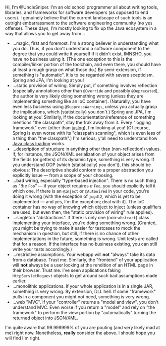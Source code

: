 Hi, I’m @UncleSniper.
I'm an old school programmer all about writing tools, libraries, and frameworks for software developers (as opposed to end users).
I genuinely believe that the current landscape of such tools is an outright embarrassment to the software engineering community
(~~no~~ yes offense). These days, I'm mostly looking to fix up the Java ecosystem in a way that allows you to get away from...
- ...magic, first and foremost. I'm a strong believer in understanding what you do. Thus, if you don't understand a software
  component to the degree that you could write it yourself if it didn't exist, IMNSHO, you have no business using it. (The one
  exception to this is the compiler/linker portion of the toolchain, and even there, you should have at least a rough grasp on
  what those do.) By semi-extension, if something is "automatic", it is to be regarded with severe scepticism. Spring and JPA,
  I'm looking at you!
- ...static provision of wiring. Simply put, if something involves reflection (especially annotations other than ``@Override``
  and possibly ``@Deprecated``), the author is very likely doing something wrong (unless they are implementing something like
  an IoC container). (Naturally, you have even less business using ``@SuppressWarnings``, unless you actually grasp the
  implications, which (statistically) you don't.) Spring and JPA, I'm looking at you! Similarly, if the documentation/reference
  of something mentions "the classpath", stay the frak away from it. Every "logging framework" ever (other than
  [juslog](https://github.com/UncleSniper/juslog)), I'm looking at you! (Of course, Spring is even worse with its "classpath
  scanning", which is even less of a thing than "the classpath".) I'm serious; y'all need to understand how
  [Java class loading](https://docs.oracle.com/javase/8/docs/api/java/lang/ClassLoader.html) works.
- ...description of structure in anything other than (non-reflection!) values. If, for instance, the JSON/XML serialization of
  your object arises from the fields (or getters) of its dynamic type, something is very wrong. If you understand OOP (which
  (statistically) you don't), this should be obvious: The descriptive should conform to a proper abstraction you explicitly
  issue &mdash; from a scope of your choosing.
- ...bad wiring, especially "type-based injection". There is no such thing as "_the_ ``Foo``" &mdash; if your object requires
  *a* ``Foo``, you should explicitly tell it which one. If there is an ``@Inject`` or ``@Autowired`` in your code, you're
  doing it wrong (with the exception of ``jogdl2``, which is yet to be implemented &mdash; and yes, I'm the exception; deal
  with it). The IoC container has no way of knowing which object to inject (unless qualifiers are used, but even then,
  the "static provision of wiring" rule applies).
- ...singleton "abstractions". If there is only one (non-``abstract``) class implementing your interface, you're doing something
  wrong. (Granted, you might be trying to make it easier for testcases to mock the mechanism in question, but still, if there
  is no chance of other implementations in the future, something is wrong. Unit tests are called that for a reason. If the
  interface has no business existing, you can still write your tests accordingly.)
- ...restrictive assumptions. Your webapp will **not** "always" take its data from a database. Trust me. Similarly, the "frontend"
  of your application will **not** always be a user looking at the rendition of an HTML page in their browser. Trust me.
  I've seen applications faking ``HttpServletRequest`` objects to get around such bad assumptions made earlier.
- ...monolithic applications. If your whole application is in a single JAR, something is very wrong. By extension, DLL hell.
  If some "framework" pulls in a component you might not need, something is very wrong.
- ...web "MVC". If your "controller" returns a "model and view", you don't understand MVC. Even worse if you return a "model"
  and rely on "the framework" to perform the view portion by "automatically" turning the returned object into JSON/XML.

I'm quite aware that 99.999999% of you are pouting (and very likely mad at me) right now. Nonetheless, **really** consider
the above. I should hope you will find I'm right.
